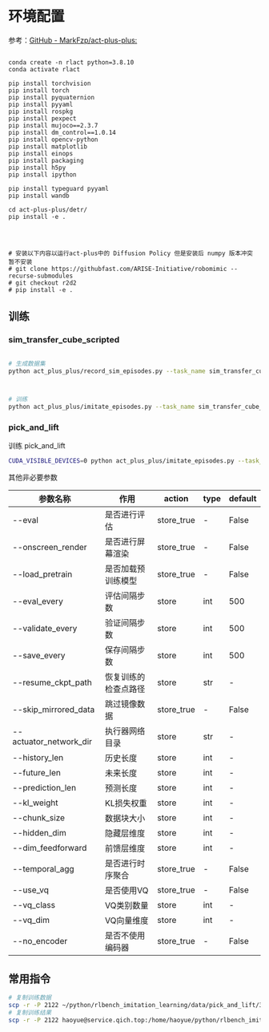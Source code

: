 # 环境配置

参考：[GitHub - MarkFzp/act-plus-plus:](https://github.com/MarkFzp/act-plus-plus.git)
```shell

conda create -n rlact python=3.8.10 
conda activate rlact

pip install torchvision
pip install torch
pip install pyquaternion
pip install pyyaml
pip install rospkg
pip install pexpect
pip install mujoco==2.3.7
pip install dm_control==1.0.14
pip install opencv-python
pip install matplotlib
pip install einops
pip install packaging
pip install h5py
pip install ipython

pip install typeguard pyyaml
pip install wandb

cd act-plus-plus/detr/
pip install -e .




# 安装以下内容以运行act-plus中的 Diffusion Policy 但是安装后 numpy 版本冲突 暂不安装
# git clone https://githubfast.com/ARISE-Initiative/robomimic --recurse-submodules
# git checkout r2d2
# pip install -e .
```

## 训练

### sim_transfer_cube_scripted

```bash

# 生成数据集
python act_plus_plus/record_sim_episodes.py --task_name sim_transfer_cube_scripted --dataset_dir data/sim_transfer_cube_scripted --num_episodes 10 --onscreen_render



# 训练
python act_plus_plus/imitate_episodes.py --task_name sim_transfer_cube_scripted --ckpt_dir training --policy_class ACT --kl_weight 10 --chunk_size 100 --hidden_dim 512 --batch_size 8 --dim_feedforward 3200 --lr 1e-5 --seed 0 --num_steps 2000
```

### pick_and_lift



训练 pick_and_lift

```bash
CUDA_VISIBLE_DEVICES=0 python act_plus_plus/imitate_episodes.py --task_name pick_and_lift --ckpt_dir training/pick_and_lift/30static_8_10000_rgb --policy_class ACT --kl_weight 10 --chunk_size 100 --hidden_dim 512 --batch_size 8 --dim_feedforward 3200 --lr 1e-5 --seed 0 --num_steps 10000

```




其他非必要参数

| 参数名称               | 作用                     | action           | type     | default |
|------------------------|--------------------------|------------------|----------|---------|
| --eval                 | 是否进行评估              | store_true       | -          | False   |
| --onscreen_render      | 是否进行屏幕渲染          | store_true       | -            | False   |
| --load_pretrain        | 是否加载预训练模型        | store_true       | -           | False   |
| --eval_every           | 评估间隔步数              | store            | int         | 500     |
| --validate_every       | 验证间隔步数              | store            | int         | 500     |
| --save_every           | 保存间隔步数              | store            | int         | 500     |
| --resume_ckpt_path     | 恢复训练的检查点路径      | store            | str         | -       |
| --skip_mirrored_data   | 跳过镜像数据              | store_true       | -            | False   |
| --actuator_network_dir | 执行器网络目录            | store            | str          | -       |
| --history_len          | 历史长度                  | store            | int          | -       |
| --future_len           | 未来长度                  | store            | int         | -       |
| --prediction_len       | 预测长度                  | store            | int          | -       |
| --kl_weight            | KL损失权重                | store            | int        | -       |
| --chunk_size           | 数据块大小                | store            | int          | -       |
| --hidden_dim           | 隐藏层维度                | store            | int          | -       |
| --dim_feedforward      | 前馈层维度                | store            | int        | -       |
| --temporal_agg         | 是否进行时序聚合          | store_true       | -           | False   |
| --use_vq               | 是否使用VQ               | store_true       | -            | False   |
| --vq_class             | VQ类别数量                | store            | int         | -       |
| --vq_dim               | VQ向量维度                | store            | int        | -       |
| --no_encoder           | 是否不使用编码器          | store_true       | -            | False   |



## 常用指令

```bash
# 复制训练数据
scp -r -P 2122 ~/python/rlbench_imitation_learning/data/pick_and_lift/30static_hdf5/ haoyue@service.qich.top:/home/hddData/haoyue/rlbench_imitation_learning/data/pick_and_lift
# 复制训练结果
scp -r -P 2122 haoyue@service.qich.top:/home/haoyue/python/rlbench_imitation_learning/training/pick_and_lift/50demosmask ~/python/rlbench_imitation_learning/training/pick_and_lift
```